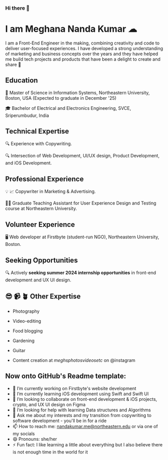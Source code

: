 ### Hi there 👋

<!--
**MeghanaNandaKumar/MeghanaNandaKumar** is a ✨ _special_ ✨ repository because its `README.md` (this file) appears on your GitHub profile.

Here are some ideas to get you started:

- 🔭 I’m currently working on Firstbyte's website development
- 🌱 I’m currently learning iOS development using Swift and Swift UI
- 👯 I’m looking to collaborate on front-end development & iOS projects, crypto, and UX UI design on Figma
- 🤔 I’m looking for help with learning Data structures and Algorithms
- 💬 Ask me about my interests and my transition from copywriting to software development - you'll be in for a ride
- 📫 How to reach me: nandakumar.me@northeastern.edu or one of my socials
- 😄 Pronouns: she/her
- ⚡ Fun fact: I know a little about everything
-->

# I am Meghana Nanda Kumar ☁

   I am a Front-End Engineer in the making, combining creativity and code to deliver user-focused experiences. I have developed a strong understanding of marketing and business concepts over the years and they have helped me build tech projects and products that have been a delight to create and share 🚀 

## Education

   📍 Master of Science in Information Systems, Northeastern University, Boston, USA (Expected to graduate in December '25)

   🎓 Bachelor of Electrical and Electronics Engineering, SVCE, Sriperumbudur, India

## Technical Expertise

   🔍 Experience with Copywriting.

   🔍 Intersection of Web Development, UI/UX design, Product Development, and iOS Development.

## Professional Experience

   💡 📈 Copywriter in Marketing & Advertising. 
   
   👩‍💻 Graduate Teaching Assistant for User Experience Design and Testing course at Northeastern University.

## Volunteer Experience

  🖥 Web developer at Firstbyte (student-run NGO), Northeastern University, Boston.

## Seeking Opportunities

   🔍 Actively **seeking summer 2024 internship opportunities** in front-end development and UX UI design.

## 😎 📹 🪴 Other Expertise

   * Photography

   * Video-editing

   * Food blogging

   * Gardening

   * Guitar

   * Content creation at _meghsphotosvideosetc_ on @instagram 


## Now onto GitHub's Readme template:
- 🔭 I’m currently working on Firstbyte's website development
- 🌱 I’m currently learning iOS development using Swift and Swift UI
- 👯 I’m looking to collaborate on front-end development & iOS projects, crypto, and UX UI design on Figma
- 🤔 I’m looking for help with learning Data structures and Algorithms
- 💬 Ask me about my interests and my transition from copywriting to software development - you'll be in for a ride
- 📫 How to reach me: nandakumar.me@northeastern.edu or via one of my socials
- 😄 Pronouns: she/her
- ⚡ Fun fact: I like learning a little about everything but I also believe there is not enough time in the world for it
